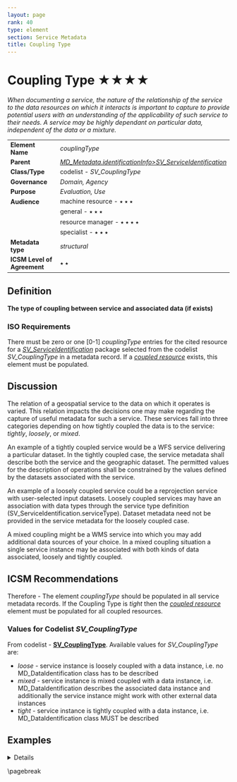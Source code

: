 ```yaml
---
layout: page
rank: 40
type: element
section: Service Metadata
title: Coupling Type
---
```

# Coupling Type ★★★★

*When documenting a service, the nature of the relationship of the service to the data resources on which it interacts is important to capture to provide potential users with an understanding of the applicability of such service to their needs. A service may be highly dependant on particular data, independent of the data or a mixture.*

| | |
| --- | --- |
| **Element Name** | *couplingType* |
| **Parent** | *[MD_Metadata.identificationInfo>SV_ServiceIdentification](./ServiceIdentification)* |
| **Class/Type** | codelist - *SV_CouplingType* |
| **Governance** | *Domain, Agency* |
| **Purpose** | *Evaluation, Use* |
| **Audience** | machine resource - ⭑ ⭑ ⭑ |
| | general - ⭑ ⭑ ⭑ |
| | resource manager - ⭑ ⭑ ⭑ ⭑ |
| | specialist - ⭑ ⭑ ⭑ |
| **Metadata type** | *structural* |
| **ICSM Level of Agreement** | ⭑ ⭑ | 

## Definition  
**The type of coupling between service and associated data (if exists)**

### ISO Requirements

There must be zero or one [0-1] *couplingType* entries for the cited resource for a *[SV_ServiceIdentification](./ServiceIdentification)* package selected from the codelist *SV_CouplingType* in a metadata record. If a *[coupled resource](./CoupledResource)* exists, this element must be populated.


## Discussion  
The relation of a geospatial service to the data on which it operates is varied. This relation impacts the decisions one may make regarding the capture of useful metadata for such a service. These services fall into three categories depending on how tightly coupled the data is to the service: *tightly*, *loosely*, or *mixed*. 

An example of a tightly coupled service would be a WFS service delivering a particular dataset. In the tightly coupled case, the service metadata shall describe both the service and the geographic dataset. The permitted values for the description of operations shall be constrained by the values defined by the datasets associated with the service.

An example of a loosely coupled service could be a reprojection service with user-selected input datasets. Loosely coupled services may have an association with data types through the service type definition (SV_ServiceIdentification.serviceType). Dataset metadata need not be provided in the service metadata for the loosely coupled case.

A mixed coupling might be a WMS service into which you may add additional data sources of your choice. In a mixed coupling situation a single service instance may be associated with both kinds of data associated, loosely and tightly coupled. 


## ICSM Recommendations 

Therefore - The element *couplingType* should be populated in all service metadata records. If the Coupling Type is *tight* then the *[coupled resource](./CoupledResource)* element must be populated for all coupled resources. 

### Values for Codelist *SV_CouplingType*

From codelist - **[SV_CouplingType](https://github.com/ISO-TC211/schemas/blob/master/19115/resources/Codelist/gml/SV_CouplingType.xml)**. Available values for *SV_CouplingType* are: 

- *loose* - service instance is loosely coupled with a data instance, i.e. no MD_DataIdentification class has to be described
- *mixed* - service instance is mixed coupled with a data instance, i.e. MD_DataIdentification describes the associated data instance and additionally the service instance might work with other external data instances
- *tight* - service instance is tightly coupled with a data instance, i.e. MD_DataIdentification class MUST be described


## Examples
<details>
### GA
{example - if any useful}

### ABARES
{example - if any useful}

### Others
{### who - example - if any useful}}

### XML -

```
<mdb:MD_Metadata>
....
 <mdb:identificationInfo>
   <srv:SV_ServiceIdentification>
    <mri:citation>
    ...
    </mri:citation>
    <mri:abstract/>
    <srv:serviceType>
      <gco:ScopedName>view</gco:ScopedName>
    </srv:serviceType>
    <srv:couplingType>
      <srv:SV_CouplingType codeList="http://standards.iso.org/iso/19115/resources/Codelists/cat/codelists.xml#SV_CouplingType"
                codeListValue="tight"/>
    </srv:couplingType>
    <srv:coupledResource>
     ....
      </srv:SV_CoupledResource>
    </srv:coupledResource>
    <srv:containsOperations>
    ....
    </srv:containsOperations>
   </srv:SV_ServiceIdentification>
 </mdb:identificationInfo>
....
</mdb:MD_Metadata>
```

### UML diagrams

Recommended elements highlighted in Yellow

![Coupling Type](../images/CouplingType.png)

</details>

\pagebreak

